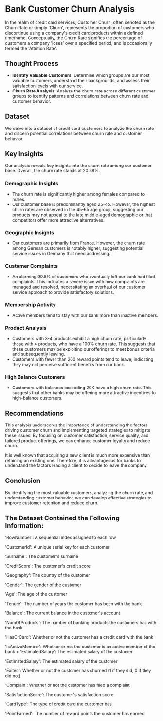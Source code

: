# Bank Customer Churn Analysis

In the realm of credit card services, Customer Churn, often denoted as the Churn Rate or simply 'Churn', represents the proportion of customers who discontinue using a company's credit card products within a defined timeframe. 
Conceptually, the Churn Rate signifies the percentage of customers a company 'loses' over a specified period, and is occasionally termed the 'Attrition Rate'.

## Thought Process

- **Identify Valuable Customers**: Determine which groups are our most valuable customers, understand their backgrounds, and assess their satisfaction levels with our service.
- **Churn Rate Analysis**: Analyze the churn rate across different customer groups to identify patterns and correlations between churn rate and customer behavior.

## Dataset

We delve into a dataset of credit card customers to analyze the churn rate and discern potential correlations between churn rate and customer behavior.

## Key Insights

Our analysis reveals key insights into the churn rate among our customer base. Overall, the churn rate stands at 20.38%.

### Demographic Insights
- The churn rate is significantly higher among females compared to males.
- Our customer base is predominantly aged 25-45. However, the highest churn rates are observed in the 45-65 age group, suggesting our products may not appeal to the late middle-aged demographic or that competitors offer more attractive alternatives.

### Geographic Insights
- Our customers are primarily from France. However, the churn rate among German customers is notably higher, suggesting potential service issues in Germany that need addressing.

### Customer Complaints
- An alarming 99.8% of customers who eventually left our bank had filed complaints. This indicates a severe issue with how complaints are managed and resolved, necessitating an overhaul of our customer service approach to provide satisfactory solutions.

### Membership Activity
- Active members tend to stay with our bank more than inactive members.

### Product Analysis
- Customers with 3-4 products exhibit a high churn rate, particularly those with 4 products, who have a 100% churn rate. This suggests that these customers may be exploiting our offerings to meet bonus criteria and subsequently leaving.
- Customers with fewer than 200 reward points tend to leave, indicating they may not perceive sufficient benefits from our bank.

### High Balance Customers
- Customers with balances exceeding 20K have a high churn rate. This suggests that other banks may be offering more attractive incentives to high-balance customers.

## Recommendations

This analysis underscores the importance of understanding the factors driving customer churn and implementing targeted strategies to mitigate these issues. By focusing on customer satisfaction, service quality, and tailored product offerings, we can enhance customer loyalty and reduce churn.

It is well known that acquiring a new client is much more expensive than retaining an existing one. Therefore, it is advantageous for banks to understand the factors leading a client to decide to leave the company.

## Conclusion

By identifying the most valuable customers, analyzing the churn rate, and understanding customer behavior, we can develop effective strategies to improve customer retention and reduce churn.



##  The Dataset Contained the Following Information:

'RowNumber': A sequential index assigned to each row

'CustomerId': A unique serial key for each customer

'Surname': The customer's surname

'CreditScore': The customer's credit score

'Geography': The country of the customer

'Gender': The gender of the customer

'Age': The age of the customer

'Tenure': The number of years the customer has been with the bank

'Balance': The current balance in the customer's account

'NumOfProducts': The number of banking products the customers has with the bank

'HasCrCard': Whether or not the customer has a credit card with the bank

'IsActiveMember': Whether or not the customer is an active member of the bank = 'EstimatedSalary': The estimated salary of the customer

'EstimatedSalary': The estimated salary of the customer

'Exited': Whether or not the customer has churned (1 if they did, 0 if they did not)

'Complain': Whether or not the customer has filed a complaint

'SatisfactionScore': The customer's satisfaction score

'CardType': The type of credit card the customer has

'PointEarned': The number of reward points the customer has earned    

